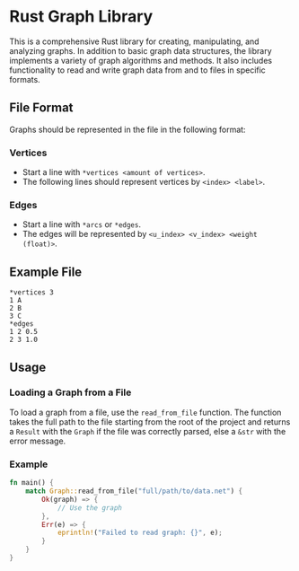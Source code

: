 # Rust Graph Library

This is a comprehensive Rust library for creating, manipulating, and analyzing graphs. In addition to basic graph data structures, the library implements a variety of graph algorithms and methods. It also includes functionality to read and write graph data from and to files in specific formats.

## File Format
Graphs should be represented in the file in the following format:

### Vertices
- Start a line with `*vertices <amount of vertices>`.
- The following lines should represent vertices by `<index> <label>`.

### Edges
- Start a line with `*arcs` or `*edges`.
- The edges will be represented by `<u_index> <v_index> <weight (float)>`.

## Example File
```example.net
*vertices 3
1 A
2 B
3 C
*edges
1 2 0.5
2 3 1.0
```

## Usage

### Loading a Graph from a File

To load a graph from a file, use the `read_from_file` function. The function takes the full path to the file starting from the root of the project and returns a `Result` with the `Graph` if the file was correctly parsed, else a `&str` with the error message.

### Example

```rust
fn main() {
    match Graph::read_from_file("full/path/to/data.net") {
        Ok(graph) => {
            // Use the graph
        },
        Err(e) => {
            eprintln!("Failed to read graph: {}", e);
        }
    }
}
```
